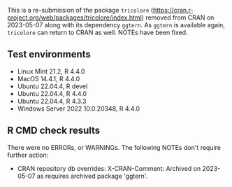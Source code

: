 This is a re-submission of the package `tricolore` (https://cran.r-project.org/web/packages/tricolore/index.html) removed from CRAN on 2023-05-07 along with its dependency `ggtern`. As `ggtern` is available again, `tricolore` can return to CRAN as well. NOTEs have been fixed.

## Test environments

* Linux Mint 21.2, R 4.4.0
* MacOS 14.4.1, R 4.4.0
* Ubuntu 22.04.4, R devel
* Ubuntu 22.04.4, R 4.4.0
* Ubuntu 22.04.4, R 4.3.3
* Windows Server 2022 10.0.20348, R 4.4.0

## R CMD check results

There were no ERRORs, or WARNINGs. The following NOTEs don't require further action:

- CRAN repository db overrides: X-CRAN-Comment: Archived on 2023-05-07 as requires archived package 'ggtern'.
